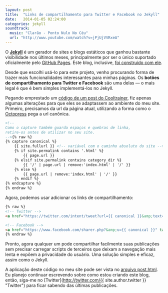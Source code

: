 ```yaml
---
layout: post
title:  "Links de compartilhamento para Twitter e Facebook no Jekyll"
date:   2014-01-05 02:24:00
categories: jekyll
soundtrack:
  music: "Clarão - Ponto Nulo No Céu"
  url: "http://www.youtube.com/watch?v=jPjUjVVRxeA"
---
```


O **[Jekyll](http://jekyllrb.com "Jekyll")** é um gerador de sites e blogs estáticos que ganhou bastante visibilidade nos últimos meses, principalmente por ser o único suportado oficialmente pelo [GitHub Pages](http://pages.github.com "GitHub Pages"). Este blog, inclusive, [foi construído com ele](https://github.com/hugobessaa/hugobessa "Código fonte deste blog").

Desde que escolhi usá-lo para este projeto, venho procurando forma de trazer mais funcionalidades interessantes para minhas páginas. Os **botões de compartilhamento para Twitter e Facebook** são uma delas — o mais legal é que é bem simples implementá-los no Jekyll.

Pegando emprestado um [código de um post do Cooltrainer](https://cooltrainer.org/2013/08/13/getting-social-with-jekyll/ "código de um post do Cooltrainer"), fiz apenas algumas alterações para que eles se adaptassem ao ambiente do meu site. Primeiro, precisamos da url da página atual, utilizando a forma como o [Octopress](http://octopress.org "Octopress") pega a url canônica.

```html
<!--
Como o capture também guarda espaços e quebras de linha,
retire-os antes de utilizar no seu site.
-->{% raw %}
{% capture canonical %}
    {{ site.fullurl }} <!-- variável com o caminho absoluto do site -->
    {% if site.permalink contains '.html' %}
        {{ page.url }}
    {% elsif site.permalink contains category_dir %}
        {{ '/' | page.url | remove:'index.html' | '/' }}
    {% else %}
        {{ page.url | remove:'index.html' | '/' }}
    {% endif %}
{% endcapture %}
{% endraw %}
```

Agora, podemos usar adicionar os links de compartilhamento:

```html
{% raw %}
<!-- Twitter -->
<a href="https://twitter.com/intent/tweet?url={{ canonical }}&amp;text={% if page.title %}{{ page.title | escape | truncate:100 | replace:' ','%20' }}{% else %}{{ site.title | escape | truncate:100 | replace:' ','%20' }}{% endif %}&amp;via={{ site.author.twitter }}" target="_blank" class="icon-twitter-share"></a>

<!-- Facebook -->
<a href="https://www.facebook.com/sharer.php?&amp;u={{ canonical }}" target="_blank" class="icon-facebook-share"></a>
{% endraw %}
```

Pronto, agora qualquer um pode compartilhar facilmente suas publicações sem precisar carregar scripts de terceiros que deixam a navegação mais lenta e expõem a privacidade do usuário. Uma solução simples e eficaz, assim como o Jekyll.

A aplicação deste código no meu site pode ser vista no [arquivo post.html](https://github.com/hugobessaa/hugobessa/blob/master/app/_layouts/post.html "arquivo post.html"). Eu planejo continuar escrevendo sobre como estou criando este blog, então, siga-me no [Twitter](http://twitter.com/{{ site.author.twitter }} "Twitter") para ficar sabendo das últimas publicações.